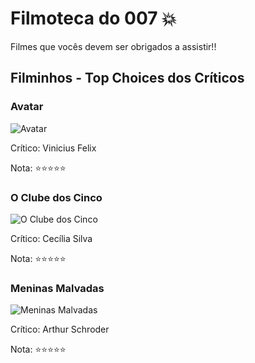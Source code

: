 # Filmoteca do 007 💥

Filmes que vocês devem ser obrigados a assistir!!

## Filminhos - Top Choices dos Críticos

### Avatar
![Avatar](https://jovemnerd.com.br/wp-content/uploads/img_avatar_2011.jpg)

Crítico: Vinicius Felix

Nota: ⭐⭐⭐⭐⭐

### O Clube dos Cinco 
![O Clube dos Cinco](https://br.web.img2.acsta.net/pictures/210/100/21010003_20130603204213408.jpg)

Crítico: Cecília Silva

Nota: ⭐⭐⭐⭐⭐

### Meninas Malvadas
![Meninas Malvadas](https://hips.hearstapps.com/vader-prod.s3.amazonaws.com/1564244336-51jdJ4IPmvL.jpg?crop=1xw:1xh;center,top&resize=980:*)

Crítico: Arthur Schroder

Nota: ⭐⭐⭐⭐⭐